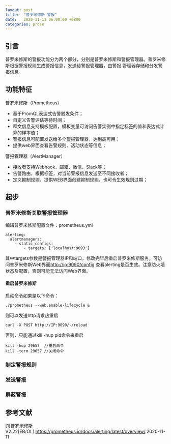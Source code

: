 ```yaml
---
layout: post
title:  "普罗米修斯-警报"
date:   2020-11-11 06:00:00 +0800
categories: prose
---
```

## 引言 #
普罗米修斯的警报功能分为两个部分，分别是普罗米修斯和警报管理器。普罗米修斯根据警报规则生成警报信息，发送给警报管理器，由警报
管理器存储和分发警报信息。

## 功能特征
普罗米修斯（Prometheus）
- 基于PromQL表达式告警触发条件；
- 自定义告警评估等待时间；
- 释文信息支持模板配置，模板变量可访问告警实例中指定标签的值和表达式计算的样本值；
- 警报信息可配置发送给多个警报管理器，达到高可用；
- 提供web界面查看告警规则、活动状态等信息；

警报管理器（AlertManager）
- 接收者支持Webhook、邮箱、微信、Slack等；
- 告警路由，根据标签，对当前警报信息发送至不同接收者；
- 定义抑制规则，提供WEB界面创建抑制规则，也可令生效规则过期；

## 起步
### 普罗米修斯关联警报管理器
编辑普罗米修斯配置文件：prometheus.yml
```
alerting:
  alertmanagers:
    - static_configs:
        - targets: ['localhost:9093']
```
其中targets参数是警报管理器IP和端口，修改完毕后重启普罗米修斯服务。可访问普罗米修斯Web界面<http://ip:9090/config>
查看alerting是否生效。注意防火墙状态及配置，否则可能无法访问Web界面。  
#### 重启普罗米修斯
启动命令如果是以下命令：
```
./prometheus --web.enable-lifecycle &
```
则可以发送http请求热重启
```
curl -X POST http://IP:9090/-/reload
```
否则，只能通过kill -hup pid命令来重启
```
kill -hup 29657  //重启命令
kill -term 29657 //关闭命令
```
### 制定警报规则

### 发送警报

### 屏蔽警报

## 参考文献
[1]普罗米修斯V2.22[EB/OL].<https://prometheus.io/docs/alerting/latest/overview/>.2020-11-11